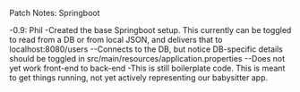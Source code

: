 Patch Notes: Springboot

-0.9: Phil
-Created the base Springboot setup. This currently can be toggled to read from a DB or from local JSON, and delivers that to localhost:8080/users
--Connects to the DB, but notice DB-specific details should be toggled in src/main/resources/application.properties
--Does not yet work front-end to back-end
-This is still boilerplate code. This is meant to get things running, not yet actively representing our babysitter app.